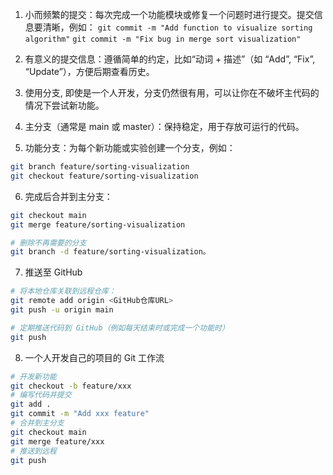 1. 小而频繁的提交：每次完成一个功能模块或修复一个问题时进行提交。提交信息要清晰，例如：
`git commit -m "Add function to visualize sorting algorithm"`
`git commit -m "Fix bug in merge sort visualization"`


2. 有意义的提交信息：遵循简单的约定，比如“动词 + 描述”（如 “Add”, “Fix”, “Update”），方便后期查看历史。


3. 使用分支, 即使是一个人开发，分支仍然很有用，可以让你在不破坏主代码的情况下尝试新功能。

4. 主分支（通常是 main 或 master）：保持稳定，用于存放可运行的代码。 
5. 功能分支：为每个新功能或实验创建一个分支，例如：
```bash
git branch feature/sorting-visualization
git checkout feature/sorting-visualization
```

6. 完成后合并到主分支：
```bash
git checkout main
git merge feature/sorting-visualization

# 删除不再需要的分支
git branch -d feature/sorting-visualization。
```


7. 推送至 GitHub

```bash
# 将本地仓库关联到远程仓库：
git remote add origin <GitHub仓库URL>
git push -u origin main

# 定期推送代码到 GitHub（例如每天结束时或完成一个功能时）
git push
```


8. 一个人开发自己的项目的 Git 工作流

```bash
# 开发新功能
git checkout -b feature/xxx
# 编写代码并提交
git add .
git commit -m "Add xxx feature"
# 合并到主分支
git checkout main
git merge feature/xxx
# 推送到远程
git push
```
